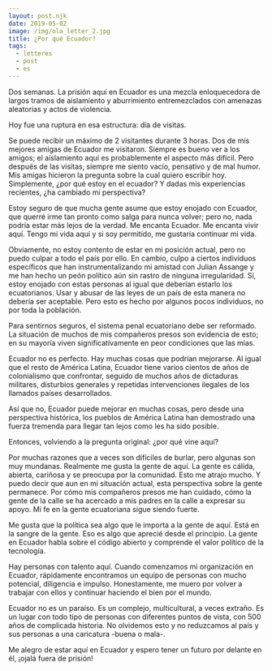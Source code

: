 ```yaml
---
layout: post.njk
date: 2019-05-02
image: /img/ola_letter_2.jpg
title: ¿Por qué Ecuador?
tags:
  - letteres
  - post
  - es
---
```


Dos semanas. La prisión aquí en Ecuador es una mezcla enloquecedora de largos
tramos de aislamiento y aburrimiento entremezclados con amenazas aleatorias y
actos de violencia.

Hoy fue una ruptura en esa estructura: día de visitas.

Se puede recibir un máximo de 2 visitantes durante 3 horas. Dos de mis mejores
amigas de Ecuador me visitaron. Siempre es bueno ver a los amigos; el aislamiento
aquí es probablemente el aspecto más difícil. Pero después de las visitas, siempre
me siento vacío, pensativo y de mal humor. Mis amigas hicieron la pregunta sobre
la cual quiero escribir hoy. Simplemente, ¿por qué estoy en el ecuador? Y dadas
mis experiencias recientes, ¿ha cambiado mi perspectiva?

Estoy seguro de que mucha gente asume que estoy enojado con Ecuador, que querré irme
tan pronto como salga para nunca volver; pero no, nada podría estar más lejos de
la verdad. Me encanta Ecuador. Me encanta vivir aquí. Tengo mi vida aquí y si soy
permitido, me gustaría continuar mi vida.

Obviamente, no estoy contento de estar en mi posición actual, pero no puedo
culpar a todo el país por ello. En cambio, culpo a ciertos individuos específicos
que han instrumentalizando mi amistad con Julian Assange y me han hecho un peón
político aún sin rastro de ninguna irregularidad. Sí, estoy enojado con estas
personas al igual que deberían estarlo los ecuatorianos. Usar y abusar de las
leyes de un país de esta manera no debería ser aceptable. Pero esto es hecho por
algunos pocos individuos, no por toda la población.

Para sentirnos seguros, el sistema penal ecuatoriano debe ser reformado. La
situación de muchos de mis compañeros presos son evidencia de esto; en su
mayoría viven significativamente en peor condiciones que las mías.

Ecuador no es perfecto. Hay muchas cosas que podrían mejorarse. Al igual que el
resto de América Latina, Ecuador tiene varios cientos de años de colonialismo
que confrontar, seguido de muchos años de dictaduras militares, disturbios generales
y repetidas intervenciones ilegales de los llamados países desarrollados.

Así que no, Ecuador puede mejorar en muchas cosas, pero desde una perspectiva
histórica, los pueblos de América Latina han demostrado una fuerza tremenda para
llegar tan lejos como les ha sido posible.

Entonces, volviendo a la pregunta original: ¿por qué vine aquí?

Por muchas razones que a veces son difíciles de burlar, pero algunas son muy
mundanas. Realmente me gusta la gente de aquí. La gente es cálida, abierta,
cariñosa y se preocupa por la comunidad. Esto me atrajo mucho. Y puedo decir que
aun en mi situación actual, esta perspectiva sobre la gente permanece. Por cómo
mis compañeros presos me han cuidado, cómo la gente de la calle se ha acercado
a mis padres en la calle a expresar su apoyo. Mi fe en la gente ecuatoriana
sigue siendo fuerte.

Me gusta que la política sea algo que le importa a la gente de aquí. Está en la
sangre de la gente. Eso es algo que aprecié desde el principio. La gente en Ecuador
habla sobre el código abierto y comprende el valor político de la tecnología.

Hay personas con talento aquí. Cuando comenzamos mi organización en Ecuador,
rápidamente encontramos un equipo de personas con mucho potencial, diligencia e
impulso. Honestamente, me muero por volver a trabajar con ellos y continuar
haciendo el bien por el mundo.

Ecuador no es un paraíso. Es un complejo, multicultural, a veces extraño.
Es un lugar con todo tipo de personas con diferentes puntos de vista, con 500
años de complicada historia. No olvidemos esto y no reduzcamos al país y sus
personas a una caricatura -buena o mala-.

Me alegro de estar aquí en Ecuador y espero tener un futuro por delante en él,
¡ojalá fuera de prisión!
